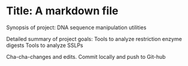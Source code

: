 # Title: A markdown file

Synopsis of project:
    DNA sequence manipulation utilities

Detailed summary of project goals:
    Tools to analyze restriction enzyme digests
    Tools to analyze SSLPs
    
Cha-cha-changes and edits. Commit locally and push to Git-hub
 

